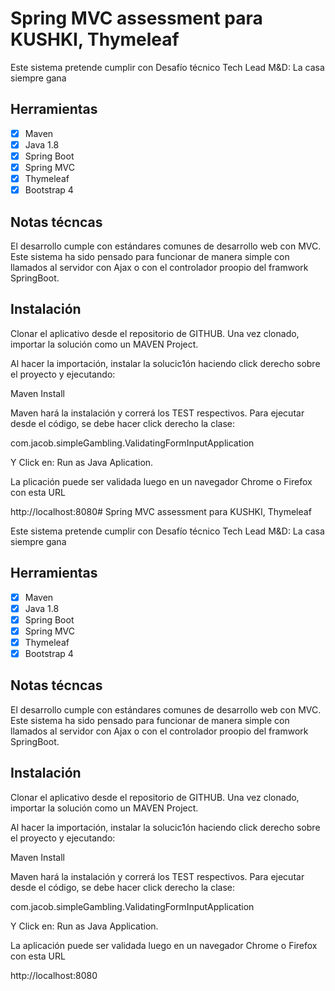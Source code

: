 # Spring MVC assessment para KUSHKI, Thymeleaf

Este sistema pretende cumplir con
Desafío técnico Tech Lead M&D: La casa siempre gana
## Herramientas

- [x] Maven
- [x] Java 1.8
- [x] Spring Boot
- [x] Spring MVC
- [x] Thymeleaf
- [x] Bootstrap 4

## Notas técncas
El desarrollo cumple con estándares comunes de desarrollo web con MVC.
Este sistema ha sido pensado para funcionar de manera simple con llamados al servidor con Ajax o con el controlador proopio del framwork SpringBoot.

## Instalación
Clonar el aplicativo desde el repositorio de GITHUB.
Una vez clonado, importar la solución como un MAVEN Project.

Al hacer la importación, instalar la solucic1ón haciendo click derecho sobre el proyecto y ejecutando:

Maven Install

Maven hará la instalación y correrá los TEST respectivos.
Para ejecutar desde el código, se debe hacer click derecho la clase:

com.jacob.simpleGambling.ValidatingFormInputApplication

Y Click en: Run as Java Aplication.

La plicación puede ser validada luego en un navegador Chrome o Firefox con esta URL

http://localhost:8080# Spring MVC assessment para KUSHKI, Thymeleaf

Este sistema pretende cumplir con
Desafío técnico Tech Lead M&D: La casa siempre gana
## Herramientas

- [x] Maven
- [x] Java 1.8
- [x] Spring Boot
- [x] Spring MVC
- [x] Thymeleaf
- [x] Bootstrap 4

## Notas técncas
El desarrollo cumple con estándares comunes de desarrollo web con MVC.
Este sistema ha sido pensado para funcionar de manera simple con llamados al servidor con Ajax o con el controlador proopio del framwork SpringBoot.

## Instalación
Clonar el aplicativo desde el repositorio de GITHUB.
Una vez clonado, importar la solución como un MAVEN Project.

Al hacer la importación, instalar la solucic1ón haciendo click derecho sobre el proyecto y ejecutando:

Maven Install

Maven hará la instalación y correrá los TEST respectivos.
Para ejecutar desde el código, se debe hacer click derecho la clase:

com.jacob.simpleGambling.ValidatingFormInputApplication

Y Click en: Run as Java Application.

La aplicación puede ser validada luego en un navegador Chrome o Firefox con esta URL

http://localhost:8080





